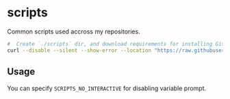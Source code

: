 # scripts

Common scripts used accross my repositories.

```bash
#  Create `./scripts` dir, and download requirements for installing Git Hooks
curl --disable --silent --show-error --location "https://raw.githubusercontent.com/ViBiOh/scripts/master/bootstrap" | bash -s "git_hooks"
```

## Usage

You can specify `SCRIPTS_NO_INTERACTIVE` for disabling variable prompt.

